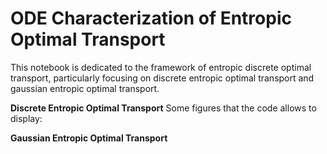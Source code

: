 # **ODE Characterization of Entropic Optimal Transport**

This notebook is dedicated to the framework of entropic discrete optimal transport, particularly focusing on discrete entropic optimal transport and gaussian entropic optimal transport.

**Discrete  Entropic Optimal Transport**
Some figures that the code allows to display:




**Gaussian Entropic Optimal Transport**
